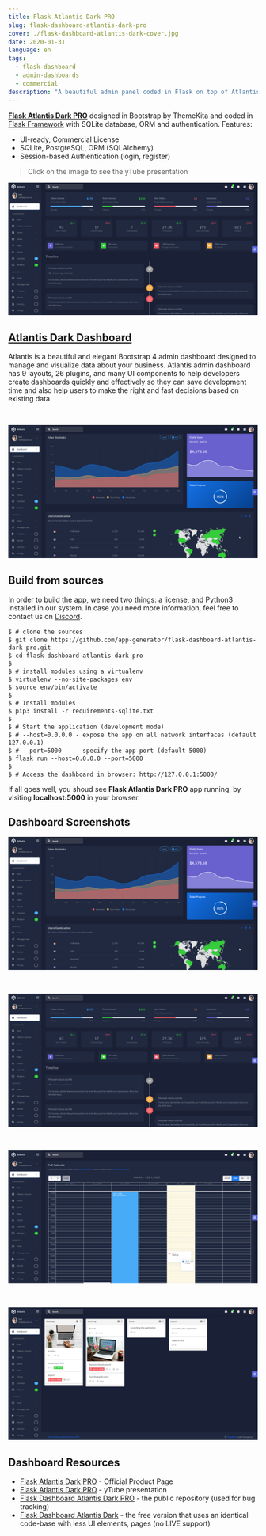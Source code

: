 ```yaml
---
title: Flask Atlantis Dark PRO
slug: flask-dashboard-atlantis-dark-pro
cover: ./flask-dashboard-atlantis-dark-cover.jpg
date: 2020-01-31
language: en
tags:
  - flask-dashboard
  - admin-dashboards
  - commercial
description: "A beautiful admin panel coded in Flask on top of Atlantis Dark PRO design."
---
```


**[Flask Atlantis Dark PRO](https://appseed.us/admin-dashboards/flask-dashboard-atlantis-dark-pro)** designed in Bootstrap by ThemeKita and coded in [Flask Framework](https://palletsprojects.com/p/flask/) with SQLite database, ORM and authentication. Features:

- UI-ready, Commercial License
- SQLite, PostgreSQL, ORM (SQLAlchemy)
- Session-based Authentication (login, register)

> Click on the image to see the yTube presentation

[![Flask Atlantis Dark PRO - Admin Panel coded in Flask.](https://raw.githubusercontent.com/app-generator/static/master/products/flask-dashboard-atlantis-dark-pro-screen-2.png)](https://www.youtube.com/watch?v=YTYMeku9iMU "Flask Atlantis Dark PRO")

## [Atlantis Dark Dashboard](https://themekita.com/atlantis-bootstrap-dashboard.html)

Atlantis is a beautiful and elegant Bootstrap 4 admin dashboard designed to manage and visualize data about your business.
Atlantis admin dashboard has 9 layouts, 26 plugins, and many UI components to help developers create dashboards quickly and effectively so they can save development time and also help users to make the right and fast decisions based on existing data.

<br />

![Flask Atlantis Dark PRO - Admin Panel coded in Flask.](https://raw.githubusercontent.com/app-generator/static/master/products/flask-dashboard-atlantis-dark-pro-screen.png)

## Build from sources

In order to build the app, we need two things: a license, and Python3 installed in our system. In case you need more information, feel free to contact us on [Discord](https://discord.gg/fZC6hup). 

```
$ # clone the sources
$ git clone https://github.com/app-generator/flask-dashboard-atlantis-dark-pro.git
$ cd flask-dashboard-atlantis-dark-pro
$
$ # install modules using a virtualenv
$ virtualenv --no-site-packages env
$ source env/bin/activate
$
$ # Install modules
$ pip3 install -r requirements-sqlite.txt
$
$ # Start the application (development mode)
$ # --host=0.0.0.0 - expose the app on all network interfaces (default 127.0.0.1)
$ # --port=5000    - specify the app port (default 5000)  
$ flask run --host=0.0.0.0 --port=5000
$
$ # Access the dashboard in browser: http://127.0.0.1:5000/
```

If all goes well, you shoud see **Flask Atlantis Dark PRO** app running, by visiting **localhost:5000** in your browser.

## Dashboard Screenshots

![Flask Dashboard Atlantis Dark PRO - App Screen.](https://raw.githubusercontent.com/app-generator/static/master/products/flask-dashboard-atlantis-dark-pro-screen.png)

<br />

![Flask Dashboard Atlantis Dark PRO - App Screen.](https://raw.githubusercontent.com/app-generator/static/master/products/flask-dashboard-atlantis-dark-pro-screen-2.png)

<br />

![Flask Dashboard Atlantis Dark PRO - App Screen.](https://raw.githubusercontent.com/app-generator/static/master/products/flask-dashboard-atlantis-dark-pro-screen-1.png)

<br />

![Flask Dashboard Atlantis Dark PRO - App Screen.](https://raw.githubusercontent.com/app-generator/static/master/products/flask-dashboard-atlantis-dark-pro-screen-3.png)

## Dashboard Resources

- [Flask Atlantis Dark PRO](https://appseed.us/admin-dashboards/flask-dashboard-atlantis-dark-pro) - Official Product Page
- [Flask Atlantis Dark PRO](https://www.youtube.com/watch?v=YTYMeku9iMU) - yTube presentation
- [Flask Dashboard Atlantis Dark PRO](https://github.com/app-generator/flask-dashboard-atlantis-dark-pro) - the public repository (used for bug tracking)
- [Flask Dashboard Atlantis Dark](https://appseed.us/admin-dashboards/flask-dashboard-atlantis-dark) - the free version that uses an identical code-base with less UI elements, pages (no LIVE support)

